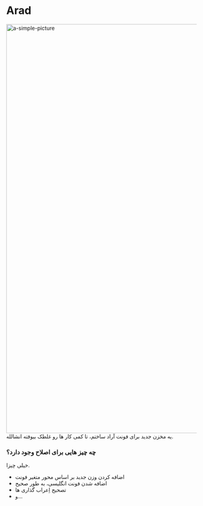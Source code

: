 # Arad
<img width="1920" height="1080" alt="a-simple-picture" src="https://github.com/user-attachments/assets/92da3224-bc8d-4e98-8959-43e7e64c068d" />
یه مخزن جدید برای فونت آراد ساختم، تا کمی کار ها رو غلطک بیوفته انشالله.

### چه چیز هایی برای اصلاح وجود دارد؟
خیلی چیزا.
- اضافه کردن وزن جدید بر اساس محور متغیر فونت
- اضافه شدن فونت انگلیسی، به طور صحیح
- تصحیح اِعراب گذاری ها
- و...
